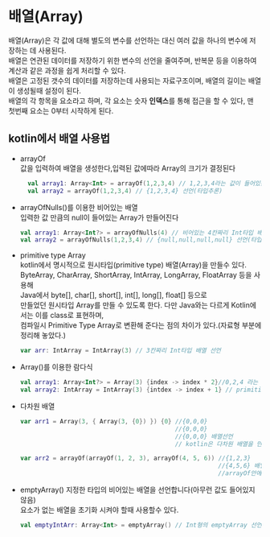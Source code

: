 # 배열(Array)
배열(Array)은 각 값에 대해 별도의 변수를 선언하는 대신 여러 값을 하나의 변수에 저장하는 데 사용된다.<br>
배열은 연관된 데이터를 저장하기 위한 변수의 선언을 줄여주며, 반복문 등을 이용하여 계산과 같은 과정을 쉽게 처리할 수 있다.<br>
배열은 고정된 갯수의 데이터를 저장하는데 사용되는 자료구조이며, 배열의 길이는 배열이 생성될때 설정이 된다.<br>
배열의 각 항목을 요소라고 하며, 각 요소는 숫자 **인덱스**를 통해 접근을 할 수 있다,
맨 첫번째 요소는 0부터 시작하게 된다.

## kotlin에서 배열 사용법
- arrayOf<br>
  값을 입력하여 배열을 생성한다,입력된 값에따라 Array의 크기가 결정된다

  ```kotlin
    val array1: Array<Int> = arrayOf(1,2,3,4) // 1,2,3,4라는 값이 들어있는 Int타입 배열 선언
    val array2 = arrayOf(1,2,3,4) // {1,2,3,4} 선언(타입추론)
  ```
- arrayOfNulls()를 이용한 비어있는 배열<br>
  입력한 값 만큼의 null이 들어있는 Array가 만들어진다
  ```kotlin
  val array1: Array<Int?> = arrayOfNulls(4) // 비어있는 4칸짜리 Int타입 배열 선언
  val array2 = arrayOfNulls(1,2,3,4) // {null,null,null,null} 선언(타입추론)
  ```
  
- primitive type Array<br>
 kotlin에서 명시적으로 원시타입(primitive type) 배열(Array)을 만들수 있다.<br>
  ByteArray, CharArray, ShortArray, IntArray, LongArray, FloatArray 등을 사용해 <br>
  Java에서 byte[], char[], short[], int[], long[], float[] 등으로 <br>
  만들었던 원시타입 Array를 만들 수 있도록 한다. 다만 Java와는 다르게 Kotlin에서는 이를 class로 표현하며,<br>
  컴파일시 Primitive Type Array로 변환해 준다는 점의 차이가 있다.(자료형 부분에 정리해 놓았다.)<br>
  ```kotlin
  var arr: IntArray = IntArray(3) // 3칸짜리 Int타입 배열 선언
  ```

- Array()를 이용한 람다식
  ```kotlin
  val array1: Array<Int?> = Array(3) {index -> index * 2}//0,2,4 라는 값이 들어있는 Int타입 배열 선언
  val array2: IntArray = IntArray(3) {intdex -> index + 1} // primitive type Array를 활용해 {1,2,3} 선언
  ```
- 다차원 배열
  ```kotlin
  var arr1 = Array(3, { Array(3, {0}) }) {0} //{0,0,0}
                                             //{0,0,0}
                                             //{0,0,0} 배열선언
                                             // kotlin은 다차원 배열을 만들때 배열안에 배열을 선언해야 한다
  
  var arr2 = arrayOf(arrayOf(1, 2, 3), arrayOf(4, 5, 6)) //{1,2,3}
                                                         //{4,5,6} 배열선언
                                                         //arrayOf안에 arrayOf를 사용해 다차원 배열을 구현한다
  ```
- emptyArray()
  지정한 타입의 비어있는 배열을 선언합니다(아무런 값도 들어있지 않음)<br>
  요소가 없는 배열을 초기화 시켜야 할때 사용할수 있다.
  ```kotlin
  val emptyIntArr: Array<Int> = emptyArray() // Int형의 emptyArray 선언
  ```